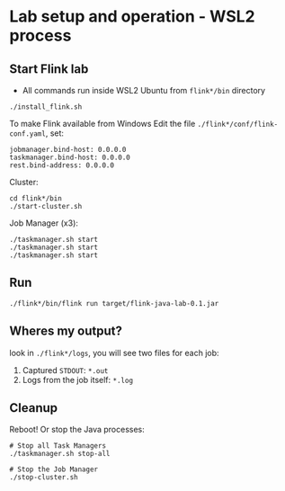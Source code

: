# Lab setup and operation - WSL2 process

## Start Flink lab

* All commands run inside WSL2 Ubuntu from `flink*/bin` directory

```shell
./install_flink.sh
```

To make Flink available from Windows Edit the file `./flink*/conf/flink-conf.yaml`, set:

```
jobmanager.bind-host: 0.0.0.0
taskmanager.bind-host: 0.0.0.0
rest.bind-address: 0.0.0.0
```

Cluster:

```shell
cd flink*/bin
./start-cluster.sh
```

Job Manager (x3):

```shell
./taskmanager.sh start
./taskmanager.sh start
./taskmanager.sh start
```

## Run

```shell
./flink*/bin/flink run target/flink-java-lab-0.1.jar
```

## Wheres my output?

look in `./flink*/logs`, you will see two files for each job:
1. Captured `STDOUT`: `*.out`
2. Logs from the job itself: `*.log`

## Cleanup

Reboot! Or stop the Java processes:

```shell
# Stop all Task Managers
./taskmanager.sh stop-all

# Stop the Job Manager
./stop-cluster.sh 
```